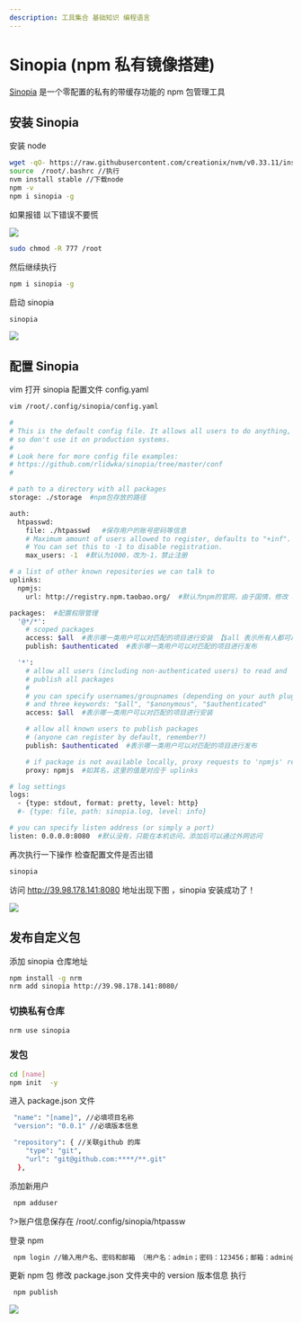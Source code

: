 ```yaml
---
description: 工具集合 基础知识 编程语言
---
```


# Sinopia (npm 私有镜像搭建)

[Sinopia](https://github.com/rlidwka/sinopia) 是一个零配置的私有的带缓存功能的 npm 包管理工具

## 安装 Sinopia

安装 node

```bash
wget -qO- https://raw.githubusercontent.com/creationix/nvm/v0.33.11/install.sh | bash  //下载nvm
source  /root/.bashrc //执行
nvm install stable //下载node
npm -v
npm i sinopia -g
```

如果报错 以下错误不要慌

![](./img/01.png)

```bash
sudo chmod -R 777 /root
```

然后继续执行

```bash
npm i sinopia -g
```

启动 sinopia

```bash
sinopia
```

![](./img/04.png)

## 配置 Sinopia

vim 打开 sinopia 配置文件 config.yaml

```bash
vim /root/.config/sinopia/config.yaml
```

```bash
#
# This is the default config file. It allows all users to do anything,
# so don't use it on production systems.
#
# Look here for more config file examples:
# https://github.com/rlidwka/sinopia/tree/master/conf
#

# path to a directory with all packages
storage: ./storage  #npm包存放的路径

auth:
  htpasswd:
    file: ./htpasswd   #保存用户的账号密码等信息
    # Maximum amount of users allowed to register, defaults to "+inf".
    # You can set this to -1 to disable registration.
    max_users: -1  #默认为1000，改为-1，禁止注册

# a list of other known repositories we can talk to
uplinks:
  npmjs:
    url: http://registry.npm.taobao.org/  #默认为npm的官网，由于国情，修改 url 让sinopia使用 淘宝的npm镜像地址

packages:  #配置权限管理
  '@*/*':
    # scoped packages
    access: $all  #表示哪一类用户可以对匹配的项目进行安装 【$all 表示所有人都可以执行对应的操作，$authenticated 表示只有通过验证的人可以执行对应操作，$anonymous 表示只有匿名者可以进行对应操作（通常无用）】
    publish: $authenticated  #表示哪一类用户可以对匹配的项目进行发布

  '*':
    # allow all users (including non-authenticated users) to read and
    # publish all packages
    #
    # you can specify usernames/groupnames (depending on your auth plugin)
    # and three keywords: "$all", "$anonymous", "$authenticated"
    access: $all  #表示哪一类用户可以对匹配的项目进行安装

    # allow all known users to publish packages
    # (anyone can register by default, remember?)
    publish: $authenticated  #表示哪一类用户可以对匹配的项目进行发布

    # if package is not available locally, proxy requests to 'npmjs' registry
    proxy: npmjs  #如其名，这里的值是对应于 uplinks

# log settings
logs:
  - {type: stdout, format: pretty, level: http}
  #- {type: file, path: sinopia.log, level: info}

# you can specify listen address (or simply a port)
listen: 0.0.0.0:8080  #默认没有，只能在本机访问，添加后可以通过外网访问
```

再次执行一下操作 检查配置文件是否出错

```bash
sinopia
```

访问 http://39.98.178.141:8080 地址出现下图 ，sinopia 安装成功了！

![](./img/02.png)

## 发布自定义包

添加 sinopia 仓库地址

```bash
npm install -g nrm
nrm add sinopia http://39.98.178.141:8080/
```

### 切换私有仓库

```bash
nrm use sinopia
```

### 发包

```bash
cd [name]
npm init  -y
```

进入 package.json 文件

```bash
 "name": "[name]", //必填项目名称
 "version": "0.0.1" //必填版本信息

 "repository": { //关联github 的库
    "type": "git",
    "url": "git@github.com:****/**.git"
  },
```

添加新用户

```bash
 npm adduser
```

?>账户信息保存在 /root/.config/sinopia/htpassw

登录 npm

```bash
 npm login //输入用户名、密码和邮箱 （用户名：admin；密码：123456；邮箱：admin@xxx.com）
```

更新 npm 包 修改 package.json 文件夹中的 version 版本信息 执行

```bash
 npm publish
```

![](./img/03jpeg)
